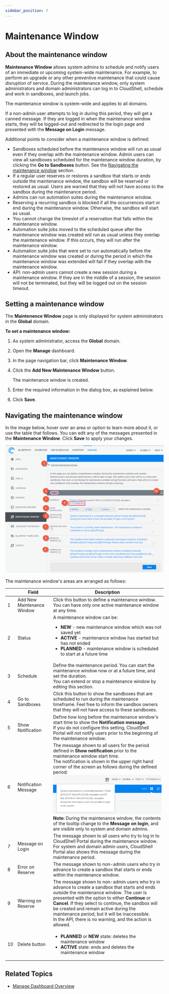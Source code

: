 ```yaml
---
sidebar_position: 7
---
```


# Maintenance Window

## About the maintenance window

**Maintenance Window** allows system admins to schedule and notify users of an immediate or upcoming system-wide maintenance. For example, to perform an upgrade or any other preventive maintenance that could cause disruption of service. During the maintenance window, only system administrators and domain administrators can log in to CloudShell, schedule and work in sandboxes, and launch jobs.

The maintenance window is system-wide and applies to all domains.

If a non-admin user attempts to log in during this period, they will get a canned message. If they are logged in when the maintenance window starts, they will be logged-out and redirected to the login page and presented with the **Message on Login** message.

Additional points to consider when a maintenance window is defined:

- Sandboxes scheduled before the maintenance window will run as usual even if they overlap with the maintenance window. Admin users can view all sandboxes scheduled for the maintenance window duration, by clicking the **Go to Sandboxes** button. See the [Navigating the maintenance window](https://help.quali.com/Online%20Help/0.0/Portal/Content/CSP/MNG/Mng-Mntnc-Wndw.htm?Highlight=Maintenance%20Window#System) section.
- If a regular user reserves or restores a sandbox that starts or ends outside the maintenance window, the sandbox will be reserved or restored as usual. Users are warned that they will not have access to the sandbox during the maintenance period.
- Admins can run automation suites during the maintenance window.
- Reserving a recurring sandbox is blocked if all the occurrences start or end during the maintenance window. Otherwise, the sandbox will start as usual.
- You cannot change the timeslot of a reservation that falls within the maintenance window.
- Automation suite jobs moved to the scheduled queue after the maintenance window was created will run as usual unless they overlap the maintenance window. If this occurs, they will run after the maintenance window.
- Automation suite jobs that were set to run automatically before the maintenance window was created or during the period in which the maintenance window was extended will fail if they overlap with the maintenance window.
- API: non-admin users cannot create a new session during a maintenance window. If they are in the middle of a session, the session will not be terminated, but they will be logged out on the session timeout.

## Setting a maintenance window

The **Maintenence Window** page is only displayed for system administrators in the **Global** domain.

**To set a maintenance window:**

1. As system administrator, access the **Global** domain.
2. Open the **Manage** dashboard.
3. In the page navigation bar, click **Maintenance Window**.
4. Click the **Add New Maintenance Window** button.
    
    The maintenance window is created.
    
5. Enter the required information in the dialog box, as explained below.
    
6. Click **Save**.

## Navigating the maintenance window

In the image below, hover over an area or option to learn more about it, or use the table that follows. You can edit any of the messages presented in the **Maintenance Window**. Click **Save** to apply your changes.

![](/Images/CloudShell-Portal/Manage/MaintenanceWindow_624x501.png)

The maintenance window's areas are arranged as follows:

|   | Field | Description |
| --- | --- | --- |
| 1 | Add New Maintenance Window | Click this button to define a maintenance window. You can have only one active maintenance window at any time. |
| 2 | Status | A maintenance window can be:<ul><li>**NEW** - new maintenance window which was not saved yet</li><li>**ACTIVE** - maintenance window has started but has not ended</li><li>**PLANNED** - maintenance window is scheduled to start at a future time</li></ul> |
| 3 | Schedule | Define the maintenance period. You can start the maintenance window now or at a future time, and set the duration.<br/>You can extend or stop a maintenance window by editing this section. |
| 4 | Go to Sandboxes | Click this button to show the sandboxes that are scheduled to run during the maintenance timeframe. Feel free to inform the sandbox owners that they will not have access to these sandboxes. |
| 5 | Show Notification | Define how long before the maintenance window's start time to show the **Notification message**.<br/>If you do not configure this setting, CloudShell Portal will not notify users prior to the beginning of the maintenance window. |
| 6 | Notification Message | The message shown to all users for the period defined in **Show notification** prior to the maintenance window start time.<br/>The notification is shown in the upper right hand corner of the screen as follows during the defined period:<br/>![](/Images/CloudShell-Portal/Manage/NotificationMessage.png)<br/>**Note:** During the maintenance window, the contents of the tooltip change to the **Message on login**, and are visible only to system and domain admins. |
| 7 | Message on Login | The message shown to all users who try to log in to CloudShell Portal during the maintenance window. For system and domain admin users, CloudShell Portal also shows this message during the maintenance period. |
| 8 | Error on Reserve | The message shown to non-admin users who try in advance to create a sandbox that starts or ends within the maintenance window. |
| 9 | Warning on Reserve | The message shown to non-admin users who try in advance to create a sandbox that starts and ends outside the maintenance window. The user is presented with the option to either **Continue** or **Cancel**. If they select to continue, the sandbox will be created and remain active during the maintenance period, but it will be inaccessible.<br/>In the API, there is no warning, and the action is allowed. |
| 10 | Delete button | <ul><li>**PLANNED** or **NEW** state: deletes the maintenance window</li><li>**ACTIVE** state: ends and deletes the maintenance window</li></ul> |

## Related Topics

- [Manage Dashboard Overview](https://help.quali.com/Online%20Help/0.0/Portal/Content/CSP/MNG/Mng-Ovrv.htm)

